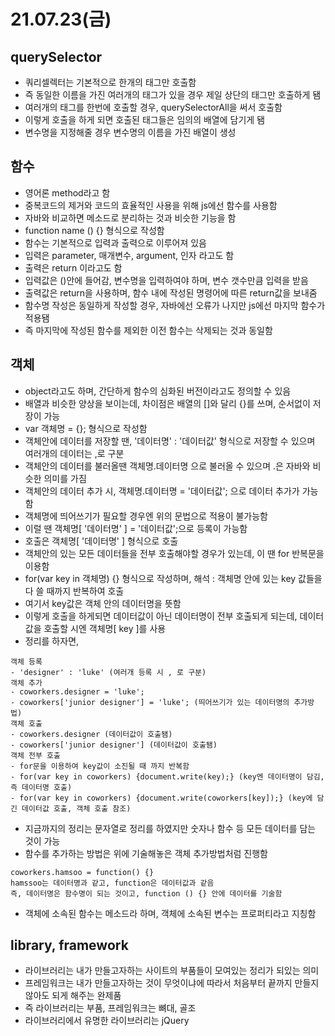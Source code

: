 # 21.07.23(금)
## querySelector
- 쿼리셀렉터는 기본적으로 한개의 태그만 호출함
- 즉 동일한 이름을 가진 여러개의 태그가 있을 경우 제일 상단의 태그만 호출하게 됌
- 여러개의 태그를 한번에 호출할 경우, querySelectorAll을 써서 호출함
- 이렇게 호출을 하게 되면 호출된 태그들은 임의의 배열에 담기게 됌
- 변수명을 지정해줄 경우 변수명의 이름을 가진 배열이 생성
###
## 함수
- 영어론 method라고 함
- 중복코드의 제거와 코드의 효율적인 사용을 위해 js에선 함수를 사용함
- 자바와 비교하면 메소드로 분리하는 것과 비슷한 기능을 함
- function name () {} 형식으로 작성함
- 함수는 기본적으로 입력과 출력으로 이루어져 있음
- 입력은 parameter, 매개변수, argument, 인자 라고도 함
- 출력은 return 이라고도 함
- 입력값은 ()안에 들어감, 변수명을 입력하여야 하며, 변수 갯수만큼 입력을 받음
- 출력값은 return을 사용하며, 함수 내에 작성된 명령어에 따른 return값을 보내줌
- 함수명 작성은 동일하게 작성할 경우, 자바에선 오류가 나지만 js에선 마지막 함수가 적용됌
- 즉 마지막에 작성된 함수를 제외한 이전 함수는 삭제되는 것과 동일함
###
## 객체
- object라고도 하며, 간단하게 함수의 심화된 버전이라고도 정의할 수 있음
- 배열과 비슷한 양상을 보이는데, 차이점은 배열의 []와 달리 {}를 쓰며, 순서없이 저장이 가능
- var 객체명 = {}; 형식으로 작성함
- 객체안에 데이터를 저장할 땐, '데이터명' : '데이터값' 형식으로 저장할 수 있으며 여러개의 데이터는 ,로 구분
- 객체안의 데이터를 불러올땐 객체명.데이터명 으로 불러올 수 있으며 .은 자바와 비슷한 의미를 가짐
- 객체안의 데이터 추가 시, 객체명.데이터명 = '데이터값'; 으로 데이터 추가가 가능함
- 객체명에 띄어쓰기가 필요할 경우엔 위의 문법으로 적용이 불가능함
- 이럴 땐 객체명[ '데이터명' ] = '데이터값';으로 등록이 가능함
- 호출은 객체명[ '데이터명' ] 형식으로 호출
- 객체안의 있는 모든 데이터들을 전부 호출해야할 경우가 있는데, 이 땐 for 반복문을 이용함
- for(var key in 객체명) {} 형식으로 작성하며, 해석 : 객체명 안에 있는 key 값들을 다 쓸 때까지 반복하여 호출
- 여기서 key값은 객체 안의 데이터명을 뜻함
- 이렇게 호출을 하게되면 데이터값이 아닌 데이터명이 전부 호출되게 되는데, 데이터값을 호출할 시엔 객체명[ key ]를 사용
- 정리를 하자면,
```
객체 등록
- 'designer' : 'luke' (여러개 등록 시 , 로 구분)
객체 추가
- coworkers.designer = 'luke';
- coworkers['junior designer'] = 'luke'; (띄어쓰기가 있는 데이터명의 추가방법)
객체 호출
- coworkers.designer (데이터값이 호출됌)
- coworkers['junior designer'] (데이터값이 호출됌)
객체 전부 호출
- for문을 이용하여 key값이 소진될 때 까지 반복함
- for(var key in coworkers) {document.write(key);} (key엔 데이터명이 담김, 즉 데이터명 호출)
- for(var key in coworkers) {document.write(coworkers[key]);} (key에 담긴 데이터값 호출, 객체 호출 참조)
```
- 지금까지의 정리는 문자열로 정리를 하였지만 숫자나 함수 등 모든 데이터를 담는 것이 가능
- 함수를 추가하는 방법은 위에 기술해놓은 객체 추가방법처럼 진행함
```
coworkers.hamsoo = function() {}
hamssoo는 데이터명과 같고, function은 데이터값과 같음
즉, 데이터명은 함수명이 되는 것이고, function () {} 안에 데이터를 기술함
```
- 객체에 소속된 함수는 메소드라 하며, 객체에 소속된 변수는 프로퍼티라고 지칭함
###
## library, framework
- 라이브러리는 내가 만들고자하는 사이트의 부품들이 모여있는 정리가 되있는 의미
- 프레임워크는 내가 만들고자하는 것이 무엇이냐에 따라서 처음부터 끝까지 만들지 않아도 되게 해주는 완제품
- 즉 라이브러리는 부품, 프레임워크는 뼈대, 골조
- 라이브러리에서 유명한 라이브러리는 jQuery
